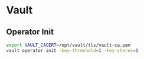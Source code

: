 # Vault

## Operator Init

```bash
export VAULT_CACERT=/opt/vault/tls/vault-ca.pem
vault operator init -key-threshold=1 -key-shares=1
```
